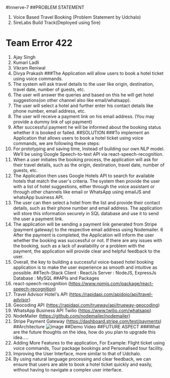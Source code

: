 #Innerve-7
##PROBLEM STATEMENT
1. Voice Based Travel Booking (Problem Statement by Udchalo)
2. 5ireLabs Build Track(Deployed using 5ire)
# Team Error 422
1. Ajay Singh
2. Kumari Ladli
3. Vikram Reniwal
4. Divya Prakash 
###The Application will allow users to book a hotel ticket using voice commands.
1. The system will ask travel details to the user like origin, destination, travel date, number of guests, etc.
2. The user will answer the queries and based on this he will get hotel suggestions(on other channel also like email/whatsapp).
3. The user will select a hotel and further enter his contact details like phone number, email address, etc.
4. The user will receive a payment link on his email address. (You may provide a dummy link of upi payment)
5. After successful payment he will be informed about the booking status whether it is booked or failed.
##SOLUTION
###To implement an Application that allows users to book a hotel ticket using voice commands, we are following these steps:
1. For prototyping and saving time, Instead of building our own NLP model. We’ll be using Google Speech-to-text API via react-speech-recognition.
2. When a user initiates the booking process, the application will ask for their travel details, such as the origin, destination, travel date, number of guests, etc.
3. The Application then uses Google Hotels API to search for available hotels that match the user's criteria. The system then provide the user with a list of hotel suggestions, either through the voice assistant or through other channels like email or WhatsApp using emailJS and whatsApp business API.
4. The user can then select a hotel from the list and provide their contact details, such as their phone number and email address. The application will store this information securely in SQL database and use it to send the user a payment link.
5. The application will be sending a payment link generated from Stripe (payment gateway) to the respective email address using Nodemailer.
6 After the payment is completed, the Application will inform the user whether the booking was successful or not. If there are any issues with the booking, such as a lack of availability or a problem with the payment, the application will provide clear and helpful feedback to the user.
7. Overall, the key to building a successful voice-based hotel booking application is to make the user experience as smooth and intuitive as possible.
##Tech-Stack
Client : ReactJs
Server : NodeJS, ExpressJs
Database : MySQL
##APIs and Packages
1. react-speech-recognition
(https://www.npmjs.com/package/react-speech-recognition)
2. Travel Advisor Hotel's API
(https://rapidapi.com/apidojo/api/travel-advisor)
3. Geocoding API
(https://rapidapi.com/trueway/api/trueway-geocoding)
4. WhatsApp Business API Twilio
(https://www.twilio.com/whatsapp)
5. NodeMailer
(https://github.com/nodemailer/nodemailer)
6. Stripe Payment Gateway
(https://dashboard.stripe.com/test/payments)
##Architecture
![image](https://user-images.githubusercontent.com/93976634/224273946-17d44903-6987-4711-8001-f23cbc1b6288.png)
##Demo Video
##FUTURE ASPECT
###What are the future thoughts on the idea, how do you plan to upgrade this idea…..
1. Adding More Features to the application, For Example: Flight ticket using voice commands, Tour package bookings and Personalised tour facility.
2. Improving the User Interface, more similar to that of Udchalo.
3. By using natural language processing and clear feedback, we can ensure that users are able to book a hotel ticket quickly and easily, without having to navigate a complex user interface.

